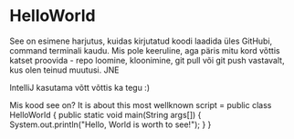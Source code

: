 # HelloWorld

See on esimene harjutus, kuidas kirjutatud koodi laadida üles GitHubi, command terminali kaudu. Mis pole keeruline, aga päris mitu kord võttis katset proovida - repo loomine, kloonimine, git pull või git push vastavalt, kus olen teinud muutusi. JNE

IntelliJ kasutama võtt võttis ka tegu :)

Mis kood see on?
It is about this most wellknown script = public class HelloWorld {     public static void main(String args[]) {         System.out.println("Hello, World is worth to see!");     } }
